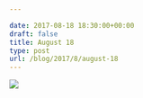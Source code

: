 ```yaml
---

date: 2017-08-18 18:30:00+00:00
draft: false
title: August 18
type: post
url: /blog/2017/8/august-18
---
```




  
![](/images/2017-08-18-20178august-18/IMG_2108.jpg)

  


